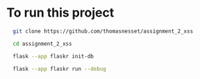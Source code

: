# To run this project

```bash
  git clone https://github.com/thomasnesset/assignment_2_xss
```
```bash
  cd assignment_2_xss
```
```bash
  flask --app flaskr init-db
```
```bash
  flask --app flaskr run --debug
```

